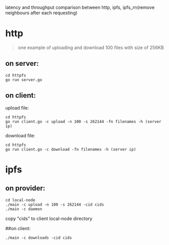 latency and throughput comparison between http, ipfs, ipfs_rn(remove neighbours after each requesting)
# http
>one example of uploading and download 100 files with size of 256KB
## on server:

```
cd httpfs
go run server.go
```

## on client:
upload file:
````
cd httpfs
go run client.go -c upload -n 100 -s 262144 -fn filenames -h (server ip)
````
download file:
```
cd httpfs
go run client.go -c download -fn filenames -h (server ip)
```
# ipfs
## on provider:
````
cd local-node
./main -c upload -n 100 -s 262144 -cid cids
./main -c daemon
````
copy "cids" to client local-node directory

##on client:
````
./main -c downloads -cid cids
````
